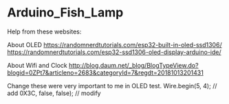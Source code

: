 # Arduino_Fish_Lamp

Help from these websites:

About OLED
https://randomnerdtutorials.com/esp32-built-in-oled-ssd1306/
https://randomnerdtutorials.com/esp32-ssd1306-oled-display-arduino-ide/

About Wifi and Clock
http://blog.daum.net/_blog/BlogTypeView.do?blogid=0ZPt7&articleno=2683&categoryId=7&regdt=20181013201431


Change these were very important to me in OLED test. 
Wire.begin(5, 4); // add
0X3C, false, false);  // modify

